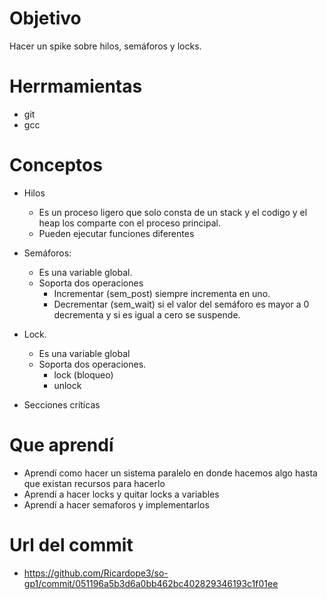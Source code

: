 # Objetivo
Hacer un spike sobre hilos, semáforos y locks.

# Herrmamientas 
+ git
+ gcc

# Conceptos
+ Hilos
  + Es un proceso ligero que solo consta de un stack y el codigo y el heap los comparte con el proceso principal.
  + Pueden ejecutar funciones diferentes
  
  
+ Semáforos:
  + Es una variable global.
  + Soporta dos operaciones
    + Incrementar (sem_post) siempre incrementa en uno.
    + Decrementar (sem_wait) si el valor del semáforo es mayor a 0 decrementa y si es igual a cero se suspende.
  
+ Lock.
  + Es una variable global
  + Soporta dos operaciones.
    + lock (bloqueo)
    + unlock
    
+ Secciones críticas
  

# Que aprendí

+ Aprendí como hacer un sistema paralelo en donde hacemos algo hasta que existan recursos para hacerlo
+ Aprendí a hacer locks y quitar locks a variables
+ Aprendí a hacer semaforos y implementarlos

# Url del commit
  + https://github.com/Ricardope3/so-gp1/commit/051196a5b3d6a0bb462bc402829346193c1f01ee
